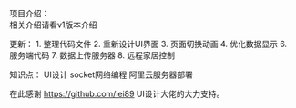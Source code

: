 项目介绍：  
    相关介绍请看v1版本介绍  
  
更新：
    1. 整理代码文件 
    2. 重新设计UI界面
    3. 页面切换动画
    4. 优化数据显示
    6. 服务端代码
    7. 数据上传服务器
    8. 远程家居控制

知识点：
    UI设计
    socket网络编程
    阿里云服务器部署

在此感谢 https://github.com/lei89 UI设计大佬的大力支持。
